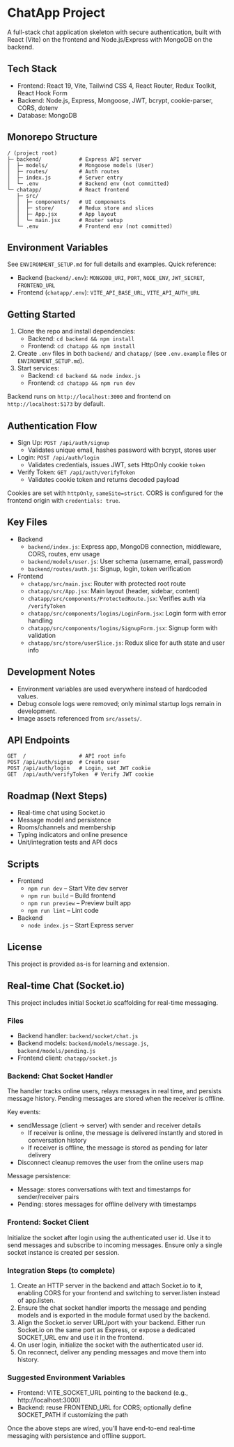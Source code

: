 # ChatApp Project

A full-stack chat application skeleton with secure authentication, built with React (Vite) on the frontend and Node.js/Express with MongoDB on the backend.

## Tech Stack

- Frontend: React 19, Vite, Tailwind CSS 4, React Router, Redux Toolkit, React Hook Form
- Backend: Node.js, Express, Mongoose, JWT, bcrypt, cookie-parser, CORS, dotenv
- Database: MongoDB

## Monorepo Structure

```
/ (project root)
├─ backend/            # Express API server
│  ├─ models/          # Mongoose models (User)
│  ├─ routes/          # Auth routes
│  ├─ index.js         # Server entry
│  └─ .env             # Backend env (not committed)
└─ chatapp/            # React frontend
   ├─ src/
   │  ├─ components/   # UI components
   │  ├─ store/        # Redux store and slices
   │  ├─ App.jsx       # App layout
   │  └─ main.jsx      # Router setup
   └─ .env             # Frontend env (not committed)
```

## Environment Variables

See `ENVIRONMENT_SETUP.md` for full details and examples. Quick reference:

- Backend (`backend/.env`): `MONGODB_URI`, `PORT`, `NODE_ENV`, `JWT_SECRET`, `FRONTEND_URL`
- Frontend (`chatapp/.env`): `VITE_API_BASE_URL`, `VITE_API_AUTH_URL`

## Getting Started

1. Clone the repo and install dependencies:
   - Backend: `cd backend && npm install`
   - Frontend: `cd chatapp && npm install`
2. Create `.env` files in both `backend/` and `chatapp/` (see `.env.example` files or `ENVIRONMENT_SETUP.md`).
3. Start services:
   - Backend: `cd backend && node index.js`
   - Frontend: `cd chatapp && npm run dev`

Backend runs on `http://localhost:3000` and frontend on `http://localhost:5173` by default.

## Authentication Flow

- Sign Up: `POST /api/auth/signup`
  - Validates unique email, hashes password with bcrypt, stores user
- Login: `POST /api/auth/login`
  - Validates credentials, issues JWT, sets HttpOnly cookie `token`
- Verify Token: `GET /api/auth/verifyToken`
  - Validates cookie token and returns decoded payload

Cookies are set with `httpOnly`, `sameSite=strict`. CORS is configured for the frontend origin with `credentials: true`.

## Key Files

- Backend
  - `backend/index.js`: Express app, MongoDB connection, middleware, CORS, routes, env usage
  - `backend/models/user.js`: User schema (username, email, password)
  - `backend/routes/auth.js`: Signup, login, token verification
- Frontend
  - `chatapp/src/main.jsx`: Router with protected root route
  - `chatapp/src/App.jsx`: Main layout (header, sidebar, content)
  - `chatapp/src/components/ProtectedRoute.jsx`: Verifies auth via `/verifyToken`
  - `chatapp/src/components/logins/LoginForm.jsx`: Login form with error handling
  - `chatapp/src/components/logins/SignupForm.jsx`: Signup form with validation
  - `chatapp/src/store/userSlice.js`: Redux slice for auth state and user info

## Development Notes

- Environment variables are used everywhere instead of hardcoded values.
- Debug console logs were removed; only minimal startup logs remain in development.
- Image assets referenced from `src/assets/`.

## API Endpoints

```
GET  /                 # API root info
POST /api/auth/signup  # Create user
POST /api/auth/login   # Login, set JWT cookie
GET  /api/auth/verifyToken  # Verify JWT cookie
```

## Roadmap (Next Steps)

- Real-time chat using Socket.io
- Message model and persistence
- Rooms/channels and membership
- Typing indicators and online presence
- Unit/integration tests and API docs

## Scripts

- Frontend
  - `npm run dev` – Start Vite dev server
  - `npm run build` – Build frontend
  - `npm run preview` – Preview built app
  - `npm run lint` – Lint code
- Backend
  - `node index.js` – Start Express server

## License

This project is provided as-is for learning and extension.

## Real-time Chat (Socket.io)

This project includes initial Socket.io scaffolding for real-time messaging.

### Files
- Backend handler: `backend/socket/chat.js`
- Backend models: `backend/models/message.js`, `backend/models/pending.js`
- Frontend client: `chatapp/socket.js`

### Backend: Chat Socket Handler
The handler tracks online users, relays messages in real time, and persists message history. Pending messages are stored when the receiver is offline.

Key events:
- sendMessage (client → server) with sender and receiver details
  - If receiver is online, the message is delivered instantly and stored in conversation history
  - If receiver is offline, the message is stored as pending for later delivery
- Disconnect cleanup removes the user from the online users map

Message persistence:
- Message: stores conversations with text and timestamps for sender/receiver pairs
- Pending: stores messages for offline delivery with timestamps

### Frontend: Socket Client
Initialize the socket after login using the authenticated user id. Use it to send messages and subscribe to incoming messages. Ensure only a single socket instance is created per session.

### Integration Steps (to complete)
1. Create an HTTP server in the backend and attach Socket.io to it, enabling CORS for your frontend and switching to server.listen instead of app.listen.
2. Ensure the chat socket handler imports the message and pending models and is exported in the module format used by the backend.
3. Align the Socket.io server URL/port with your backend. Either run Socket.io on the same port as Express, or expose a dedicated SOCKET_URL env and use it in the frontend.
4. On user login, initialize the socket with the authenticated user id.
5. On reconnect, deliver any pending messages and move them into history.

### Suggested Environment Variables
- Frontend: VITE_SOCKET_URL pointing to the backend (e.g., http://localhost:3000)
- Backend: reuse FRONTEND_URL for CORS; optionally define SOCKET_PATH if customizing the path

Once the above steps are wired, you’ll have end-to-end real-time messaging with persistence and offline support.
